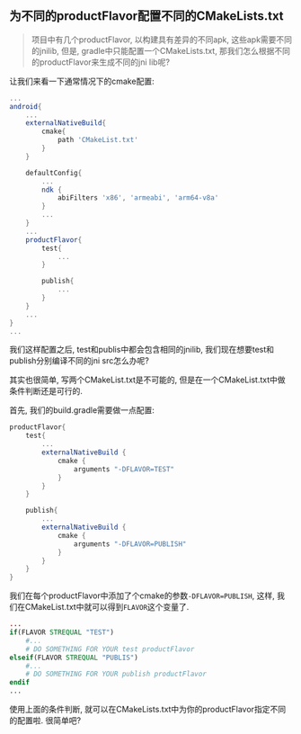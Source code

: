 为不同的productFlavor配置不同的CMakeLists.txt
-------------

> 项目中有几个productFlavor, 以构建具有差异的不同apk, 这些apk需要不同的jnilib, 但是, gradle中只能配置一个CMakeLists.txt, 那我们怎么根据不同的productFlavor来生成不同的jni lib呢?

让我们来看一下通常情况下的cmake配置:

```groovy
...
android{
    ...
    externalNativeBuild{
        cmake{
            path 'CMakeList.txt'
        }
    }

    defaultConfig{
        ...
        ndk {
            abiFilters 'x86', 'armeabi', 'arm64-v8a'
        }
        ...
    }
    ...
    productFlavor{
        test{
            ...
        }

        publish{
            ...
        }
    }
    ...
}
...
```
我们这样配置之后, test和publis中都会包含相同的jnilib, 我们现在想要test和publish分别编译不同的jni src怎么办呢?

其实也很简单, 写两个CMakeList.txt是不可能的, 但是在一个CMakeList.txt中做条件判断还是可行的.

首先, 我们的build.gradle需要做一点配置:

```groovy
productFlavor{
    test{
        ...
        externalNativeBuild {
            cmake {
                arguments "-DFLAVOR=TEST"
            }
        }
    }

    publish{
        ...
        externalNativeBuild {
            cmake {
                arguments "-DFLAVOR=PUBLISH"
            }
        }
    }
}
```
我们在每个productFlavor中添加了个cmake的参数`-DFLAVOR=PUBLISH`, 这样, 我们在CMakeList.txt中就可以得到`FLAVOR`这个变量了.
```cmake
...
if(FLAVOR STREQUAL "TEST")
    #...
    # DO SOMETHING FOR YOUR test productFlavor
elseif(FLAVOR STREQUAL "PUBLIS")
    #...
    # DO SOMETHING FOR YOUR publish productFlavor
endif
...
```
使用上面的条件判断, 就可以在CMakeLists.txt中为你的productFlavor指定不同的配置啦. 很简单吧?
